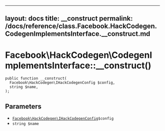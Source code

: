 
***

layout: docs
title: __construct
permalink: /docs/reference/class.Facebook.HackCodegen.CodegenImplementsInterface.__construct.md
---







# Facebook\\HackCodegen\\CodegenImplementsInterface::__construct()




``` Hack
public function __construct(
  Facebook\HackCodegen\IHackCodegenConfig $config,
  string $name,
);
```




## Parameters




+ [` Facebook\HackCodegen\IHackCodegenConfig `](<interface.Facebook.HackCodegen.IHackCodegenConfig.md>)`` $config ``
+ ` string $name `